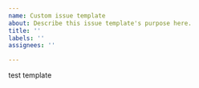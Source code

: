 ```yaml
---
name: Custom issue template
about: Describe this issue template's purpose here.
title: ''
labels: ''
assignees: ''

---
```


test template

